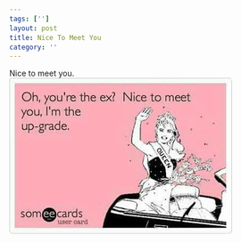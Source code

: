 ```yaml
---
tags: ['']
layout: post
title: Nice To Meet You
category: ''
---
```

Nice to meet you.
![Nice to meet you.](/uploads/2012-11-2-nice-to-meet-you.jpg)
